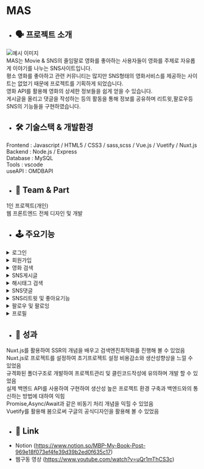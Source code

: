 # MAS
  * ## 🗣 프로젝트 소개
  ![예시 이미지](https://s3.us-west-2.amazonaws.com/secure.notion-static.com/4fb6b562-893c-42c4-95d3-9f144880c14e/1.png?X-Amz-Algorithm=AWS4-HMAC-SHA256&X-Amz-Credential=AKIAT73L2G45EIPT3X45%2F20211115%2Fus-west-2%2Fs3%2Faws4_request&X-Amz-Date=20211115T160328Z&X-Amz-Expires=86400&X-Amz-Signature=5eb0c552a43cf7e68b14d199f7c87000a1d22d5461ec092f5881c65e17bddba2&X-Amz-SignedHeaders=host&response-content-disposition=filename%20%3D%221.PNG.png%22)   
MAS는 Movie & SNS의 줄임말로 영화를 좋아하는 사용자들이 영화를 주제로 자유롭게 이야기를 나누는 SNS사이트입니다.   
평소 영화를 좋아하고 관련 커뮤니티는 많지만 SNS형태의 영화서비스를 제공하는 사이트는 없었기 때문에 프로젝트를 기획하게 되었습니다.   
영화 API를 활용해 영화의 상세한 정보들을 쉽게 얻을 수 있습니다.      
게시글을 올리고 댓글을 작성하는 등의 활동을 통해 정보를 공유하며 리트윗,팔로우등 SNS의 기능들을 구현하였습니다.   


* ## 🛠 기술스택 & 개발환경
Frontend : Javascript / HTML5 / CSS3 / sass,scss / Vue.js / Vuetify / Nuxt.js        
Backend : Node.js / Express    
Database : MySQL      
Tools : vscode   
useAPI : OMDBAPI

* ## 🤚 Team & Part  
1인 프로젝트(개인)      
웹 프론트엔드 전체 디자인 및 개발   

 



* ## 🕹 주요기능
 
 <details><summary>로그인</summary>
 
  ![예시 이미지](https://s3.us-west-2.amazonaws.com/secure.notion-static.com/7a9233a7-d756-4ce6-96b9-e5bdfe9e573a/%E3%84%B9.png?X-Amz-Algorithm=AWS4-HMAC-SHA256&X-Amz-Credential=AKIAT73L2G45EIPT3X45%2F20211115%2Fus-west-2%2Fs3%2Faws4_request&X-Amz-Date=20211115T153854Z&X-Amz-Expires=86400&X-Amz-Signature=d6d3aa42d06f75900b58cb6250dfe44a4ba722d3a5d692c8201ae3b67b3947a6&X-Amz-SignedHeaders=host&response-content-disposition=filename%20%3D%22%25E3%2584%25B9.png%22)   
  * 로그인페이지 -> 아이디,비밀번호입력 -> 로그인버튼 -> 로그인
  * 우측 상단의 로그인탭 클릭 후 로그인페이지로 이동   
  * 이메일형식으로 아이디작성 (ex: joheegun@gmail.com)   
  * 로그인 성공시 포스트작성 가능
 
 </details> 
 <details><summary>회원가입</summary>
 
  ![예시 이미지](https://s3.us-west-2.amazonaws.com/secure.notion-static.com/9dda1e7e-232d-4579-ace7-b06c76ed77d8/%ED%9A%8C%EC%9B%90.png?X-Amz-Algorithm=AWS4-HMAC-SHA256&X-Amz-Credential=AKIAT73L2G45EIPT3X45%2F20211115%2Fus-west-2%2Fs3%2Faws4_request&X-Amz-Date=20211115T154038Z&X-Amz-Expires=86400&X-Amz-Signature=948a6ce8c1363f815fd663288effe60e3e0cc3822f08e77d94a803ab31013929&X-Amz-SignedHeaders=host&response-content-disposition=filename%20%3D%22%25ED%259A%258C%25EC%259B%2590.png%22)   
  * 회원가입페이지 -> 아이디,비밀번호등 개인정보 입력 -> 회원가입버튼 -> 회원가입완료
  * 상단의 회원가입탭 클릭 후 회원가입페이지로 이동   
  * 이메일형식으로 아이디작성   
  * 회원가입 성공시 로그인페이지로 이동   
  </details>  
 <details><summary>영화 검색</summary>
 
  ![예시 이미지](https://s3.us-west-2.amazonaws.com/secure.notion-static.com/c8518dbb-dd27-42ab-b657-bab71f704790/%E3%85%88.png?X-Amz-Algorithm=AWS4-HMAC-SHA256&X-Amz-Credential=AKIAT73L2G45EIPT3X45%2F20211115%2Fus-west-2%2Fs3%2Faws4_request&X-Amz-Date=20211115T154219Z&X-Amz-Expires=86400&X-Amz-Signature=348524afad7434829b27add26fcd1eb7ee77072b9b54e613035e93f1494009fd&X-Amz-SignedHeaders=host&response-content-disposition=filename%20%3D%22%25E3%2585%2588.png%22)   
   ![예시 이미지](https://s3.us-west-2.amazonaws.com/secure.notion-static.com/bb0fb969-6a89-47cd-b079-d585ddac0ff7/%E3%85%91.png?X-Amz-Algorithm=AWS4-HMAC-SHA256&X-Amz-Credential=AKIAT73L2G45EIPT3X45%2F20211115%2Fus-west-2%2Fs3%2Faws4_request&X-Amz-Date=20211115T154232Z&X-Amz-Expires=86400&X-Amz-Signature=b7f20b068958fa351d9516c3d2c18ef794fe6bad61e96638d1db9b570843115e&X-Amz-SignedHeaders=host&response-content-disposition=filename%20%3D%22%25E3%2585%2591.png%22)   
  * 상단 책 검색탭 클릭 후 검색페이지 이동
  * 로그인이 되어 있지 않는 비회원도 이용 가능한 서비스           
  * 원하는 검색조건을 설정하고 검색버튼클릭   
  * 검색조건에 따라 검색결과가 리스트형식으로 나열됨   
  * 개별 아이템 클릭 시 해당 책에대한 URL로 이동   
  </details>  
 <details><summary>SNS게시글</summary>
 
  ![예시 이미지](https://s3.us-west-2.amazonaws.com/secure.notion-static.com/6309d035-8699-48d3-b4e6-0d72be65a886/%E3%85%8D.png?X-Amz-Algorithm=AWS4-HMAC-SHA256&X-Amz-Credential=AKIAT73L2G45EIPT3X45%2F20211115%2Fus-west-2%2Fs3%2Faws4_request&X-Amz-Date=20211115T154654Z&X-Amz-Expires=86400&X-Amz-Signature=35b07d60af6e9b55fd17a825c50eaf784c1c0a956d56ff97053bfd48bd9dd2de&X-Amz-SignedHeaders=host&response-content-disposition=filename%20%3D%22%25E3%2585%258D.png%22)    
   ![예시 이미지](https://s3.us-west-2.amazonaws.com/secure.notion-static.com/39c15ff3-87d7-4fd4-9f53-d1d291cce72e/%E3%85%8B.png?X-Amz-Algorithm=AWS4-HMAC-SHA256&X-Amz-Credential=AKIAT73L2G45EIPT3X45%2F20211115%2Fus-west-2%2Fs3%2Faws4_request&X-Amz-Date=20211115T154708Z&X-Amz-Expires=86400&X-Amz-Signature=dbb63cf3cc1b03d9dfd3a9d936c5947dbc285282ace63145bda9cf7459c43ffa&X-Amz-SignedHeaders=host&response-content-disposition=filename%20%3D%22%25E3%2585%258B.png%22)    
  * 삭제까지 같이 취급
  * 로그인이 되어있는 회원만 이용가능한 서비스   
  * 우측하단 작성아이콘 클릭 후 작성페이지 이동         
  * 제목,내용을 입력하고 글 작성버튼 클릭   
  * 자신이 포스트한 내용이 카드형태로 나타남   
  * 수정,삭제아이콘 클릭시 해당 작업 수행   
  </details>   
        <details><summary>해시태그 검색</summary>
 
  ![예시 이미지](https://s3.us-west-2.amazonaws.com/secure.notion-static.com/6309d035-8699-48d3-b4e6-0d72be65a886/%E3%85%8D.png?X-Amz-Algorithm=AWS4-HMAC-SHA256&X-Amz-Credential=AKIAT73L2G45EIPT3X45%2F20211115%2Fus-west-2%2Fs3%2Faws4_request&X-Amz-Date=20211115T154654Z&X-Amz-Expires=86400&X-Amz-Signature=35b07d60af6e9b55fd17a825c50eaf784c1c0a956d56ff97053bfd48bd9dd2de&X-Amz-SignedHeaders=host&response-content-disposition=filename%20%3D%22%25E3%2585%258D.png%22)    
   ![예시 이미지](https://s3.us-west-2.amazonaws.com/secure.notion-static.com/39c15ff3-87d7-4fd4-9f53-d1d291cce72e/%E3%85%8B.png?X-Amz-Algorithm=AWS4-HMAC-SHA256&X-Amz-Credential=AKIAT73L2G45EIPT3X45%2F20211115%2Fus-west-2%2Fs3%2Faws4_request&X-Amz-Date=20211115T154708Z&X-Amz-Expires=86400&X-Amz-Signature=dbb63cf3cc1b03d9dfd3a9d936c5947dbc285282ace63145bda9cf7459c43ffa&X-Amz-SignedHeaders=host&response-content-disposition=filename%20%3D%22%25E3%2585%258B.png%22)    
  * 상단 나만의포스트탭 클릭 후 페이지 이동
  </details>  
  <details><summary>SNS댓글</summary>
 
  ![예시 이미지](https://s3.us-west-2.amazonaws.com/secure.notion-static.com/6309d035-8699-48d3-b4e6-0d72be65a886/%E3%85%8D.png?X-Amz-Algorithm=AWS4-HMAC-SHA256&X-Amz-Credential=AKIAT73L2G45EIPT3X45%2F20211115%2Fus-west-2%2Fs3%2Faws4_request&X-Amz-Date=20211115T154654Z&X-Amz-Expires=86400&X-Amz-Signature=35b07d60af6e9b55fd17a825c50eaf784c1c0a956d56ff97053bfd48bd9dd2de&X-Amz-SignedHeaders=host&response-content-disposition=filename%20%3D%22%25E3%2585%258D.png%22)    
   ![예시 이미지](https://s3.us-west-2.amazonaws.com/secure.notion-static.com/39c15ff3-87d7-4fd4-9f53-d1d291cce72e/%E3%85%8B.png?X-Amz-Algorithm=AWS4-HMAC-SHA256&X-Amz-Credential=AKIAT73L2G45EIPT3X45%2F20211115%2Fus-west-2%2Fs3%2Faws4_request&X-Amz-Date=20211115T154708Z&X-Amz-Expires=86400&X-Amz-Signature=dbb63cf3cc1b03d9dfd3a9d936c5947dbc285282ace63145bda9cf7459c43ffa&X-Amz-SignedHeaders=host&response-content-disposition=filename%20%3D%22%25E3%2585%258B.png%22)    
  * 상단 나만의포스트탭 클릭 후 페이지 이동
  </details>   
    <details><summary>SNS리트윗 및 좋아요기능</summary>
 
  ![예시 이미지](https://s3.us-west-2.amazonaws.com/secure.notion-static.com/6309d035-8699-48d3-b4e6-0d72be65a886/%E3%85%8D.png?X-Amz-Algorithm=AWS4-HMAC-SHA256&X-Amz-Credential=AKIAT73L2G45EIPT3X45%2F20211115%2Fus-west-2%2Fs3%2Faws4_request&X-Amz-Date=20211115T154654Z&X-Amz-Expires=86400&X-Amz-Signature=35b07d60af6e9b55fd17a825c50eaf784c1c0a956d56ff97053bfd48bd9dd2de&X-Amz-SignedHeaders=host&response-content-disposition=filename%20%3D%22%25E3%2585%258D.png%22)    
   ![예시 이미지](https://s3.us-west-2.amazonaws.com/secure.notion-static.com/39c15ff3-87d7-4fd4-9f53-d1d291cce72e/%E3%85%8B.png?X-Amz-Algorithm=AWS4-HMAC-SHA256&X-Amz-Credential=AKIAT73L2G45EIPT3X45%2F20211115%2Fus-west-2%2Fs3%2Faws4_request&X-Amz-Date=20211115T154708Z&X-Amz-Expires=86400&X-Amz-Signature=dbb63cf3cc1b03d9dfd3a9d936c5947dbc285282ace63145bda9cf7459c43ffa&X-Amz-SignedHeaders=host&response-content-disposition=filename%20%3D%22%25E3%2585%258B.png%22)    
  * 상단 나만의포스트탭 클릭 후 페이지 이동
  </details>  
        <details><summary>팔로우 및 팔로잉</summary>
 
  ![예시 이미지](https://s3.us-west-2.amazonaws.com/secure.notion-static.com/6309d035-8699-48d3-b4e6-0d72be65a886/%E3%85%8D.png?X-Amz-Algorithm=AWS4-HMAC-SHA256&X-Amz-Credential=AKIAT73L2G45EIPT3X45%2F20211115%2Fus-west-2%2Fs3%2Faws4_request&X-Amz-Date=20211115T154654Z&X-Amz-Expires=86400&X-Amz-Signature=35b07d60af6e9b55fd17a825c50eaf784c1c0a956d56ff97053bfd48bd9dd2de&X-Amz-SignedHeaders=host&response-content-disposition=filename%20%3D%22%25E3%2585%258D.png%22)    
   ![예시 이미지](https://s3.us-west-2.amazonaws.com/secure.notion-static.com/39c15ff3-87d7-4fd4-9f53-d1d291cce72e/%E3%85%8B.png?X-Amz-Algorithm=AWS4-HMAC-SHA256&X-Amz-Credential=AKIAT73L2G45EIPT3X45%2F20211115%2Fus-west-2%2Fs3%2Faws4_request&X-Amz-Date=20211115T154708Z&X-Amz-Expires=86400&X-Amz-Signature=dbb63cf3cc1b03d9dfd3a9d936c5947dbc285282ace63145bda9cf7459c43ffa&X-Amz-SignedHeaders=host&response-content-disposition=filename%20%3D%22%25E3%2585%258B.png%22)    
  * 상단 나만의포스트탭 클릭 후 페이지 이동
  </details> 
      <details><summary>프로필</summary>
 
  ![예시 이미지](https://s3.us-west-2.amazonaws.com/secure.notion-static.com/6309d035-8699-48d3-b4e6-0d72be65a886/%E3%85%8D.png?X-Amz-Algorithm=AWS4-HMAC-SHA256&X-Amz-Credential=AKIAT73L2G45EIPT3X45%2F20211115%2Fus-west-2%2Fs3%2Faws4_request&X-Amz-Date=20211115T154654Z&X-Amz-Expires=86400&X-Amz-Signature=35b07d60af6e9b55fd17a825c50eaf784c1c0a956d56ff97053bfd48bd9dd2de&X-Amz-SignedHeaders=host&response-content-disposition=filename%20%3D%22%25E3%2585%258D.png%22)    
   ![예시 이미지](https://s3.us-west-2.amazonaws.com/secure.notion-static.com/39c15ff3-87d7-4fd4-9f53-d1d291cce72e/%E3%85%8B.png?X-Amz-Algorithm=AWS4-HMAC-SHA256&X-Amz-Credential=AKIAT73L2G45EIPT3X45%2F20211115%2Fus-west-2%2Fs3%2Faws4_request&X-Amz-Date=20211115T154708Z&X-Amz-Expires=86400&X-Amz-Signature=dbb63cf3cc1b03d9dfd3a9d936c5947dbc285282ace63145bda9cf7459c43ffa&X-Amz-SignedHeaders=host&response-content-disposition=filename%20%3D%22%25E3%2585%258B.png%22)    
  * 상단 나만의포스트탭 클릭 후 페이지 이동
  </details>  
 
   
 
* ## 📕 성과 
Nuxt.js를 활용하여 SSR의 개념을 배우고 검색엔진최적화를 진행해 볼 수 있었음        
Nuxt.js로 프로젝트를 설정하여 초기프로젝트 설정 비용감소와 생산성향상을 느낄 수 있었음           
규격화된 폴더구조로 개발하여 프로젝트관리 및 클린코드작성에 유의하며 개발 할 수 있었음       
실제 백엔드 API를 사용하여 구현하여 생산성 높은 프로젝트 환경 구축과 백엔드와의 통신하는 방법에 대하여 익힘         
Promise,Async/Await과 같은 비동기 처리 개념을 익힐 수 있었음       
Vuetify를 활용해 봄으로써 구글의 공식디자인을 활용해 볼 수 있었음      



* ## 📎 Link   
* Notion (https://www.notion.so/MBP-My-Book-Post-969e18f073ef4fe39d39b2ed0f635c17)   
* 웹구동 영상 (https://www.youtube.com/watch?v=uQr1mThCS3c)

